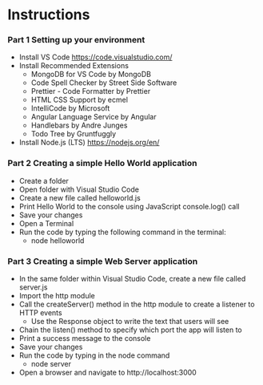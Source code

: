 # Instructions

### Part 1 Setting up your environment

- Install VS Code https://code.visualstudio.com/
- Install Recommended Extensions
    - MongoDB for VS Code by MongoDB
    - Code Spell Checker by Street Side Software
    - Prettier - Code Formatter by Prettier
    - HTML CSS Support by ecmel
    - IntelliCode by Microsoft
    - Angular Language Service by Angular
    - Handlebars by Andre Junges
    - Todo Tree by Gruntfuggly
- Install Node.js (LTS) https://nodejs.org/en/

### Part 2 Creating a simple Hello World application

- Create a folder
- Open folder with Visual Studio Code
- Create a new file called helloworld.js
- Print Hello World to the console using JavaScript console.log() call
- Save your changes
- Open a Terminal
- Run the code by typing the following command in the terminal:
    - node helloworld

### Part 3 Creating a simple Web Server application

- In the same folder within Visual Studio Code, create a new file called server.js
- Import the http module
- Call the createServer() method in the http module to create a listener to HTTP events
    - Use the Response object to write the text that users will see
- Chain the listen() method to specify which port the app will listen to
- Print a success message to the console
- Save your changes
- Run the code by typing in the node command
    - node server
- Open a browser and navigate to http://localhost:3000